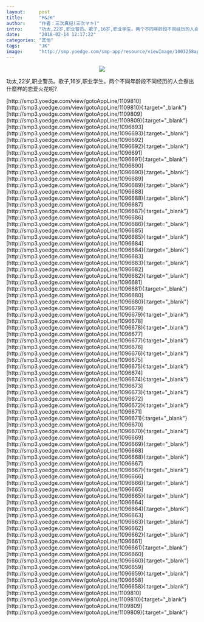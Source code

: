 ```yaml
---
layout:     post
title:      "P&JK"
author:     "作者：三次真纪(三次マキ)"
intro:      "功太,22岁,职业警员。歌子,16岁,职业学生。两个不同年龄段不同经历的人会擦出什麼样的恋爱火花呢?"
date:       "2018-02-14 12:17:22"
categories: "其他"
tags:       "JK"
image:      "http://smp.yoedge.com/smp-app/resource/viewImage/1003258appline.png"
---
```

<div style="text-align: center">
<p><img src="http://smp.yoedge.com/smp-app/resource/viewImage/1003258appline.png"/></p>
</div>
<p class="post-meta">
<span>功太,22岁,职业警员。歌子,16岁,职业学生。两个不同年龄段不同经历的人会擦出什麼样的恋爱火花呢?</span>
</p>
[http://smp3.yoedge.com/view/gotoAppLine/1109810](http://smp3.yoedge.com/view/gotoAppLine/1109810){:target="_blank"}
[http://smp3.yoedge.com/view/gotoAppLine/1109809](http://smp3.yoedge.com/view/gotoAppLine/1109809){:target="_blank"}
[http://smp3.yoedge.com/view/gotoAppLine/1096693](http://smp3.yoedge.com/view/gotoAppLine/1096693){:target="_blank"}
[http://smp3.yoedge.com/view/gotoAppLine/1096692](http://smp3.yoedge.com/view/gotoAppLine/1096692){:target="_blank"}
[http://smp3.yoedge.com/view/gotoAppLine/1096691](http://smp3.yoedge.com/view/gotoAppLine/1096691){:target="_blank"}
[http://smp3.yoedge.com/view/gotoAppLine/1096690](http://smp3.yoedge.com/view/gotoAppLine/1096690){:target="_blank"}
[http://smp3.yoedge.com/view/gotoAppLine/1096689](http://smp3.yoedge.com/view/gotoAppLine/1096689){:target="_blank"}
[http://smp3.yoedge.com/view/gotoAppLine/1096688](http://smp3.yoedge.com/view/gotoAppLine/1096688){:target="_blank"}
[http://smp3.yoedge.com/view/gotoAppLine/1096687](http://smp3.yoedge.com/view/gotoAppLine/1096687){:target="_blank"}
[http://smp3.yoedge.com/view/gotoAppLine/1096686](http://smp3.yoedge.com/view/gotoAppLine/1096686){:target="_blank"}
[http://smp3.yoedge.com/view/gotoAppLine/1096685](http://smp3.yoedge.com/view/gotoAppLine/1096685){:target="_blank"}
[http://smp3.yoedge.com/view/gotoAppLine/1096684](http://smp3.yoedge.com/view/gotoAppLine/1096684){:target="_blank"}
[http://smp3.yoedge.com/view/gotoAppLine/1096683](http://smp3.yoedge.com/view/gotoAppLine/1096683){:target="_blank"}
[http://smp3.yoedge.com/view/gotoAppLine/1096682](http://smp3.yoedge.com/view/gotoAppLine/1096682){:target="_blank"}
[http://smp3.yoedge.com/view/gotoAppLine/1096681](http://smp3.yoedge.com/view/gotoAppLine/1096681){:target="_blank"}
[http://smp3.yoedge.com/view/gotoAppLine/1096680](http://smp3.yoedge.com/view/gotoAppLine/1096680){:target="_blank"}
[http://smp3.yoedge.com/view/gotoAppLine/1096679](http://smp3.yoedge.com/view/gotoAppLine/1096679){:target="_blank"}
[http://smp3.yoedge.com/view/gotoAppLine/1096678](http://smp3.yoedge.com/view/gotoAppLine/1096678){:target="_blank"}
[http://smp3.yoedge.com/view/gotoAppLine/1096677](http://smp3.yoedge.com/view/gotoAppLine/1096677){:target="_blank"}
[http://smp3.yoedge.com/view/gotoAppLine/1096676](http://smp3.yoedge.com/view/gotoAppLine/1096676){:target="_blank"}
[http://smp3.yoedge.com/view/gotoAppLine/1096675](http://smp3.yoedge.com/view/gotoAppLine/1096675){:target="_blank"}
[http://smp3.yoedge.com/view/gotoAppLine/1096674](http://smp3.yoedge.com/view/gotoAppLine/1096674){:target="_blank"}
[http://smp3.yoedge.com/view/gotoAppLine/1096673](http://smp3.yoedge.com/view/gotoAppLine/1096673){:target="_blank"}
[http://smp3.yoedge.com/view/gotoAppLine/1096672](http://smp3.yoedge.com/view/gotoAppLine/1096672){:target="_blank"}
[http://smp3.yoedge.com/view/gotoAppLine/1096671](http://smp3.yoedge.com/view/gotoAppLine/1096671){:target="_blank"}
[http://smp3.yoedge.com/view/gotoAppLine/1096670](http://smp3.yoedge.com/view/gotoAppLine/1096670){:target="_blank"}
[http://smp3.yoedge.com/view/gotoAppLine/1096669](http://smp3.yoedge.com/view/gotoAppLine/1096669){:target="_blank"}
[http://smp3.yoedge.com/view/gotoAppLine/1096668](http://smp3.yoedge.com/view/gotoAppLine/1096668){:target="_blank"}
[http://smp3.yoedge.com/view/gotoAppLine/1096667](http://smp3.yoedge.com/view/gotoAppLine/1096667){:target="_blank"}
[http://smp3.yoedge.com/view/gotoAppLine/1096666](http://smp3.yoedge.com/view/gotoAppLine/1096666){:target="_blank"}
[http://smp3.yoedge.com/view/gotoAppLine/1096665](http://smp3.yoedge.com/view/gotoAppLine/1096665){:target="_blank"}
[http://smp3.yoedge.com/view/gotoAppLine/1096664](http://smp3.yoedge.com/view/gotoAppLine/1096664){:target="_blank"}
[http://smp3.yoedge.com/view/gotoAppLine/1096663](http://smp3.yoedge.com/view/gotoAppLine/1096663){:target="_blank"}
[http://smp3.yoedge.com/view/gotoAppLine/1096662](http://smp3.yoedge.com/view/gotoAppLine/1096662){:target="_blank"}
[http://smp3.yoedge.com/view/gotoAppLine/1096661](http://smp3.yoedge.com/view/gotoAppLine/1096661){:target="_blank"}
[http://smp3.yoedge.com/view/gotoAppLine/1096660](http://smp3.yoedge.com/view/gotoAppLine/1096660){:target="_blank"}
[http://smp3.yoedge.com/view/gotoAppLine/1096659](http://smp3.yoedge.com/view/gotoAppLine/1096659){:target="_blank"}
[http://smp3.yoedge.com/view/gotoAppLine/1096658](http://smp3.yoedge.com/view/gotoAppLine/1096658){:target="_blank"}
[http://smp3.yoedge.com/view/gotoAppLine/1109810](http://smp3.yoedge.com/view/gotoAppLine/1109810){:target="_blank"}
[http://smp3.yoedge.com/view/gotoAppLine/1109809](http://smp3.yoedge.com/view/gotoAppLine/1109809){:target="_blank"}


